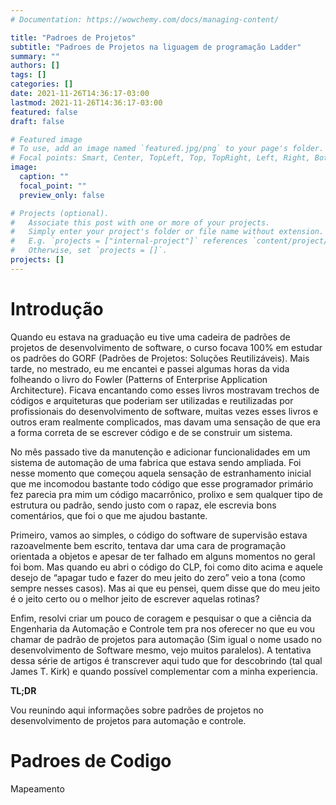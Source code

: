 ```yaml
---
# Documentation: https://wowchemy.com/docs/managing-content/

title: "Padroes de Projetos"
subtitle: "Padroes de Projetos na liguagem de programação Ladder"
summary: ""
authors: []
tags: []
categories: []
date: 2021-11-26T14:36:17-03:00
lastmod: 2021-11-26T14:36:17-03:00
featured: false
draft: false

# Featured image
# To use, add an image named `featured.jpg/png` to your page's folder.
# Focal points: Smart, Center, TopLeft, Top, TopRight, Left, Right, BottomLeft, Bottom, BottomRight.
image:
  caption: ""
  focal_point: ""
  preview_only: false

# Projects (optional).
#   Associate this post with one or more of your projects.
#   Simply enter your project's folder or file name without extension.
#   E.g. `projects = ["internal-project"]` references `content/project/deep-learning/index.md`.
#   Otherwise, set `projects = []`.
projects: []
---
```

# Introdução
Quando eu estava na graduação eu tive uma cadeira de padrões de projetos de desenvolvimento de software, o curso focava 100% em estudar os padrões do GORF (Padrões de Projetos: Soluções Reutilizáveis). Mais tarde, no mestrado, eu me encantei e passei algumas horas da vida folheando o livro do Fowler (Patterns of Enterprise Application Architecture). Ficava encantando como esses livros mostravam trechos de códigos e arquiteturas que poderiam ser utilizadas e reutilizadas por profissionais do desenvolvimento de software, muitas vezes esses livros e outros eram realmente complicados, mas davam uma sensação de que era a forma correta de se escrever código e de se construir um sistema.

No mês passado tive da manutenção e adicionar funcionalidades em um sistema de automação de uma fabrica que estava sendo ampliada. Foi nesse momento que começou aquela sensação de estranhamento inicial que me incomodou bastante todo código que esse programador primário fez parecia pra mim um código macarrônico, prolixo e sem qualquer tipo de estrutura ou padrão, sendo justo com o rapaz, ele escrevia bons comentários, que foi o que me ajudou bastante. 

Primeiro, vamos ao simples, o código do software de supervisão estava razoavelmente bem escrito, tentava dar uma cara de programação orientada a objetos e apesar de ter falhado em alguns momentos no geral foi bom. Mas quando eu abri o código do CLP, foi como dito acima e aquele desejo de “apagar tudo e fazer do meu jeito do zero” veio a tona (como sempre nesses casos). Mas ai que eu pensei, quem disse que do meu jeito é o jeito certo ou o melhor jeito de escrever aquelas rotinas?

Enfim, resolvi criar um pouco de coragem e pesquisar o que a ciência da Engenharia da Automação e Controle tem pra nos oferecer no que eu vou chamar de padrão de projetos para automação (Sim igual o nome usado no desenvolvimento de Software mesmo, vejo muitos paralelos). A tentativa dessa série de artigos é transcrever aqui tudo que for descobrindo (tal qual James T. Kirk) e quando possível complementar com a minha experiencia.

**TL;DR**

Vou reunindo aqui informações sobre padrões de projetos no desenvolvimento de projetos para automação e controle.

# Padroes de Codigo
Mapeamento
